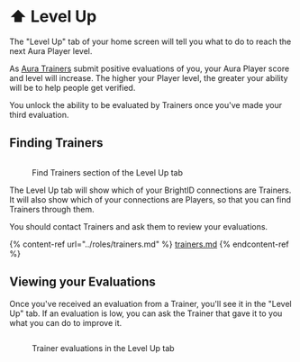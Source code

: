 # ⬆️ Level Up

The "Level Up" tab of your home screen will tell you what to do to reach the next Aura Player level.&#x20;

As [Aura Trainers](../roles/trainers.md) submit positive evaluations of you, your Aura Player score and level will increase. The higher your Player level, the greater your ability will be to help people get verified.&#x20;

You unlock the ability to be evaluated by Trainers once you've made your third evaluation.

## Finding Trainers

<figure><img src="../.gitbook/assets/Screenshot 2025-01-25 at 7.31.04 PM.png" alt=""><figcaption><p>Find Trainers section of the Level Up tab</p></figcaption></figure>

The Level Up tab will show which of your BrightID connections are Trainers. It will also show which of your connections are Players, so that you can find Trainers through them.

You should contact Trainers and ask them to review your evaluations.&#x20;

{% content-ref url="../roles/trainers.md" %}
[trainers.md](../roles/trainers.md)
{% endcontent-ref %}

## Viewing your Evaluations

Once you've received an evaluation from a Trainer, you'll see it in the "Level Up" tab. If an evaluation is low, you can ask the Trainer that gave it to you what you can do to improve it.

<figure><img src="../.gitbook/assets/Screenshot 2025-01-25 at 7.06.09 PM.png" alt=""><figcaption><p>Trainer evaluations in the Level Up tab</p></figcaption></figure>
